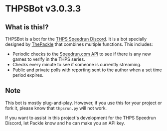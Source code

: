 # THPSBot v3.0.3.3

## What is this!?
THPSBot is a bot for the [THPS Speedrun Discord](https://thps.run/discord). It is a bot specially designed by [ThePackle](https://twitter.com/thepackle) that combines multiple functions. This includes:
*   Periodic checks to the [Speedrun.com API](https://github.com/speedruncomorg/api) to see if there is any new games to verify in the THPS series.
*   Checks every minute to see if someone is currently streaming.
*   Public and private polls with reporting sent to the author when a set time period expires.

## Note
This bot is mostly plug-and-play. However, if you use this for your project or fork it, please know that `thpsrun.py` will not work.

If you want to assist in this project's development for the THPS Speedrun Discord, let Packle know and he can make you an API key.